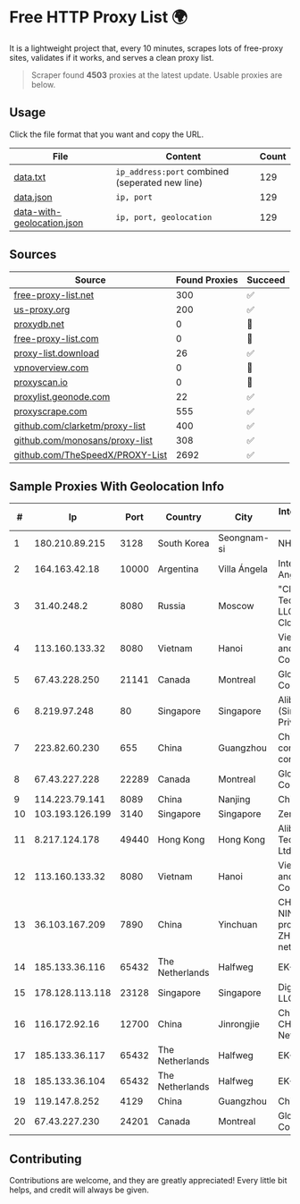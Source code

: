 
# Free HTTP Proxy List 🌍

It is a lightweight project that, every 10 minutes, scrapes lots of free-proxy sites, validates if it works, and serves a clean proxy list.


> Scraper found **4503** proxies at the latest update. Usable proxies are below.

## Usage

Click the file format that you want and copy the URL.


|File|Content|Count|
|----|-------|-----|
|[data.txt](https://raw.githubusercontent.com/themiralay/Proxy-List-World/master/data.txt)|`ip_address:port` combined (seperated new line)|129|
|[data.json](https://raw.githubusercontent.com/themiralay/Proxy-List-World/master/data.json)|`ip, port`|129|
|[data-with-geolocation.json](https://raw.githubusercontent.com/themiralay/Proxy-List-World/master/data-with-geolocation.json)|`ip, port, geolocation`|129|

## Sources

|Source|Found Proxies|Succeed|
|------|-------------|-------|
|[free-proxy-list.net](https://free-proxy-list.net)|300|✅|
|[us-proxy.org](https://www.us-proxy.org)|200|✅|
|[proxydb.net](http://proxydb.net)|0|🚫|
|[free-proxy-list.com](https://free-proxy-list.com/?page=&port=&type%5B%5D=http&type%5B%5D=https&up_time=0&search=Search)|0|🚫|
|[proxy-list.download](https://www.proxy-list.download/HTTP)|26|✅|
|[vpnoverview.com](https://vpnoverview.com/privacy/anonymous-browsing/free-proxy-servers)|0|🚫|
|[proxyscan.io](https://www.proxyscan.io)|0|🚫|
|[proxylist.geonode.com](https://proxylist.geonode.com/api/proxy-list?limit=300&page=1&sort_by=lastChecked&sort_type=desc&protocols=http,https)|22|✅|
|[proxyscrape.com](https://api.proxyscrape.com/v2/?request=displayproxies&protocol=http&timeout=10000&country=all&ssl=all&anonymity=all)|555|✅|
|[github.com/clarketm/proxy-list](https://raw.githubusercontent.com/clarketm/proxy-list/master/proxy-list-raw.txt)|400|✅|
|[github.com/monosans/proxy-list](https://raw.githubusercontent.com/monosans/proxy-list/main/proxies/http.txt)|308|✅|
|[github.com/TheSpeedX/PROXY-List](https://raw.githubusercontent.com/TheSpeedX/PROXY-List/master/http.txt)|2692|✅|


## Sample Proxies With Geolocation Info

|#|Ip|Port|Country|City|Internet Service Provider|
|-|--|----|-------|----|-------------------------|
|1|180.210.89.215|3128|South Korea|Seongnam-si|NHNCLOUD|
|2|164.163.42.18|10000|Argentina|Villa Ángela|Interret Villa Angela SRL|
|3|31.40.248.2|8080|Russia|Moscow|"Cloud Technologies" LLC trading as Cloud.ru|
|4|113.160.133.32|8080|Vietnam|Hanoi|VietNam Post and Telecom Corporation|
|5|67.43.228.250|21141|Canada|Montreal|GloboTech Communications|
|6|8.219.97.248|80|Singapore|Singapore|Alibaba Cloud (Singapore) Private Limited|
|7|223.82.60.230|655|China|Guangzhou|China Mobile communications corporation|
|8|67.43.227.228|22289|Canada|Montreal|GloboTech Communications|
|9|114.223.79.141|8089|China|Nanjing|Chinanet|
|10|103.193.126.199|3140|Singapore|Singapore|Zenlayer Inc|
|11|8.217.124.178|49440|Hong Kong|Hong Kong|Alibaba (US) Technology Co., Ltd.|
|12|113.160.133.32|8080|Vietnam|Hanoi|VietNam Post and Telecom Corporation|
|13|36.103.167.209|7890|China|Yinchuan|CHINANET NINGXIA province ZHONGWEI IDC network|
|14|185.133.36.116|65432|The Netherlands|Halfweg|EK-Media B.V.|
|15|178.128.113.118|23128|Singapore|Singapore|DigitalOcean, LLC|
|16|116.172.92.16|12700|China|Jinrongjie|China Unicom CHINA169 Network|
|17|185.133.36.117|65432|The Netherlands|Halfweg|EK-Media B.V.|
|18|185.133.36.104|65432|The Netherlands|Halfweg|EK-Media B.V.|
|19|119.147.8.252|4129|China|Guangzhou|Chinanet|
|20|67.43.227.230|24201|Canada|Montreal|GloboTech Communications|



## Contributing

Contributions are welcome, and they are greatly appreciated! Every
little bit helps, and credit will always be given.

